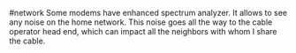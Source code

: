 #network
Some modems have enhanced spectrum analyzer. It allows to see any noise on the home network. This noise goes all the way to the cable operator head end, which can impact all the neighbors with whom I share the cable.